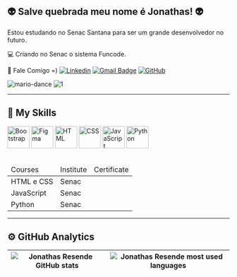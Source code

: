 ## 👽 Salve quebrada meu nome é Jonathas! 👽

Estou estudando no Senac Santana para ser um grande desenvolvedor no futuro.


💻 Criando no Senac o sistema Funcode.


💬 Fale Comigo =) 
[![Linkedin](https://img.shields.io/badge/-jonathasSresende-blue?style=flat-square&logo=Linkedin&logoColor=white&link=https://linkedin.com/in/jonathas-santos-de-resende-58819b319/)](https://linkedin.com/in/jonathas-santos-de-resende-58819b319/) 
[![Gmail Badge](https://img.shields.io/badge/-jonathasbombeiro@gmail.com-006bed?style=flat-square&logo=Gmail&logoColor=white&link=mailto:jonathasbombeiro@gmail.com)](mailto:jonathasbombeiro@gmail.com) 
[![GitHub](https://img.shields.io/github/followers/jonathasSresende?label=follow&style=social)](https://github.com/jonathasSresende)


![mario-dance](https://github.com/user-attachments/assets/9f3b3c7e-79aa-407b-b010-47eab24062bd)
![1](https://github.com/user-attachments/assets/1a787dbb-cb90-45be-af6b-2f9d281a4165)


---

## 🚀 My Skills
<div>
          <img src="https://cdn.jsdelivr.net/gh/devicons/devicon@latest/icons/bootstrap/bootstrap-original.svg" alt="Bootstrap" width="50em"/>
          <img src="https://cdn.jsdelivr.net/gh/devicons/devicon@latest/icons/figma/figma-original.svg" alt="Figma" width="50em"/>
          <img src="https://cdn.jsdelivr.net/gh/devicons/devicon@latest/icons/html5/html5-original.svg" alt="HTML" width="50em"/>
          <img src="https://cdn.jsdelivr.net/gh/devicons/devicon@latest/icons/css3/css3-original.svg" alt="CSS" width="50em"/>
          <img src="https://cdn.jsdelivr.net/gh/devicons/devicon@latest/icons/javascript/javascript-original.svg" alt="JavaScript" width="50em"/>
          <img src="https://cdn.jsdelivr.net/gh/devicons/devicon@latest/icons/python/python-original.svg" alt="Python" width="50em" />

</div>

<br>

<table>
          <thead>
                    <tr>
                              <td>Courses</td>
                              <td>Institute</td>
                              <td>Certificate</td>
                    </tr>
          </thead>
          <tbody>
                    <tr>
                              <td>HTML e CSS</td>
                              <td>Senac</td>
                              <td><a href=""></a></td>
                    </tr>
                    <tr>
                              <td>JavaScript</td>
                              <td>Senac</td>
                              <td><a href=""></a></td>
                    </tr>
                    <tr>
                              <td>Python</td>
                              <td>Senac</td>
                              <td><a href=""></a></td>
                    </tr>
          </tbody>       
</table>

---

## ⚙️ GitHub Analytics
| ![Jonathas Resende GitHub stats](https://github-readme-stats.vercel.app/api?username=jonathasSresende&show_icons=true&theme=gruvbox&hide_border=true) | ![Jonathas Resende most used languages](https://github-readme-stats.vercel.app/api/top-langs/?username=jonathasSresende&layout=donut&theme=gruvbox&hide_border=true) |
| --- | --- |



